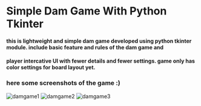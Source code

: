 # Simple Dam Game With Python Tkinter

#### this is lightweight and simple dam game developed using python tkinter module. include basic feature and rules of the dam game and
#### player intercative UI with fewer details and fewer settings. game only has color settings for board layout yet.

### here some screenshots of the game :)

![damgame1](https://user-images.githubusercontent.com/85817726/182580517-77af18e9-732e-47ba-b664-f94ab17fd774.png)
![damgame2](https://user-images.githubusercontent.com/85817726/182580557-0ff1ecfd-2cb4-4346-8492-6b49c5fd637f.png)
![damgame3](https://user-images.githubusercontent.com/85817726/182580570-54d4eefe-0979-40bb-97cb-2576a95b6c86.png)
